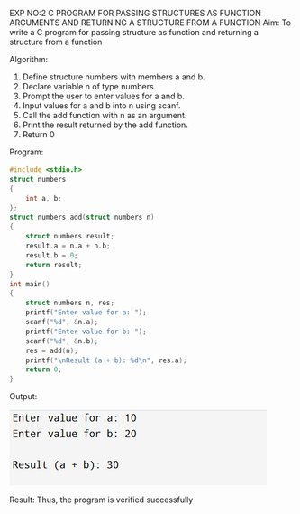 EXP NO:2 C PROGRAM FOR PASSING STRUCTURES AS FUNCTION ARGUMENTS AND RETURNING A STRUCTURE FROM A FUNCTION
Aim:
To write a C program for passing structure as function and returning a structure from a function

Algorithm:
1.	Define structure numbers with members a and b.
2.	Declare variable n of type numbers.
3.	Prompt the user to enter values for a and b.
4.	Input values for a and b into n using scanf.
5.	Call the add function with n as an argument.
6.	Print the result returned by the add function.
7.	Return 0
 
Program:


```c
#include <stdio.h>
struct numbers 
{
    int a, b;
};
struct numbers add(struct numbers n) 
{
    struct numbers result;
    result.a = n.a + n.b;   
    result.b = 0;          
    return result;
}
int main() 
{
    struct numbers n, res;
    printf("Enter value for a: ");
    scanf("%d", &n.a);
    printf("Enter value for b: ");
    scanf("%d", &n.b);
    res = add(n);
    printf("\nResult (a + b): %d\n", res.a);
    return 0;
}
```

Output:

![alt text](image-1.png)




Result:
Thus, the program is verified successfully
